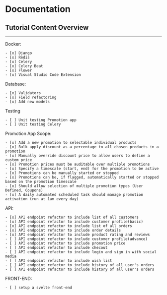 # Documentation

## Tutorial Content Overview

---

Docker:

    - [x] Django
    - [x] Redis
    - [x] Celery
    - [x] Celery Beat
    - [x] Flower
    - [x] Visual Studio Code Extension

Database:

    - [x] Validators
    - [x] Field refactoring
    - [x] Add new models

Testing

    - [ ] Unit testing Promotion app
    - [ ] Unit testing Celery

Promotion App Scope: 

    - [x] Add a new promotion to selectable individual products
    - [x] Bulk apply discount as a percentage to all chosen products in a promotion
    - [x] Manually override discount price to allow users to define a custom price
    - [x] Promotion prices must be auditable over multiple promotions
    - [x] Specify a timescale (start, end) for the promotion to be active
    - [x] Promotions can be manually started or stopped
    - [x] Promotions can be, if flagged, automatically started or stopped based on the promotion timescale
    - [x] Should allow selection of multiple promotion types (User Defined, Coupons)
    - [x] A daily automated scheduled task should manage promotion activation (run at 1am every day)


API:

    - [x] API endpoint refactor to include list of all customers 
    - [x] API endpoint refactor to include customer profile(basic) 
    - [x] API endpoint refactor to include list of all orders
    - [x] API endpoint refactor to include order details
    - [x] API endpoint refactor to include product rating and reviews
    - [ ] API endpoint refactor to include customer profile(advance) 
    - [ ] API endpoint refactor to include promotion price
    - [ ] API endpoint refactor to include checout
    - [ ] API endpoint refactor to include login and sign in with social media
    - [ ] API endpoint refactor to include wish list
    - [ ] API endpoint refactor to include history of all user's orders
    - [ ] API endpoint refactor to include history of all user's orders

FRONT-END:

    - [ ] setup a svelte front-end
    
